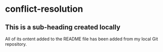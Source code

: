 # conflict-resolution   

## This is a sub-heading created locally

All of its ontent added to the README file has been added from my local Git repository.
